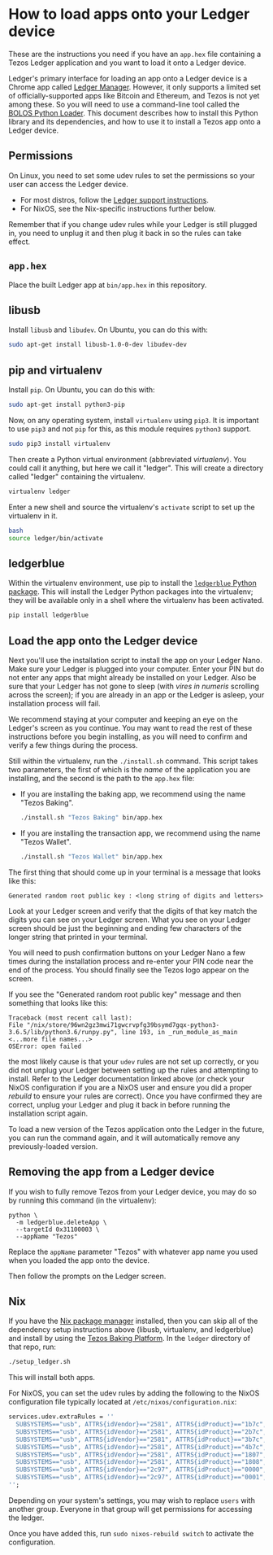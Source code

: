 # How to load apps onto your Ledger device

These are the instructions you need if you have an `app.hex` file containing a
Tezos Ledger application and you want to load it onto a Ledger device.

Ledger's primary interface for loading an app onto a Ledger device is a Chrome
app called [Ledger Manager][ledger-manager]. However, it only supports a limited
set of officially-supported apps like Bitcoin and Ethereum, and Tezos is not yet
among these. So you will need to use a command-line tool called the [BOLOS
Python Loader][bolos-python-loader]. This document describes how to install this
Python library and its dependencies, and how to use it to install a Tezos app
onto a Ledger device.

## Permissions

On Linux, you need to set some udev rules to set the permissions so your user
can access the Ledger device.

* For most distros, follow the [Ledger support instructions][ledger-udev].
* For NixOS, see the Nix-specific instructions further below.

Remember that if you change udev rules while your Ledger is still plugged in,
you need to unplug it and then plug it back in so the rules can take effect.

## `app.hex`

Place the built Ledger app at `bin/app.hex` in this repository.

## libusb

Install `libusb` and `libudev`. On Ubuntu, you can do this with:

```bash
sudo apt-get install libusb-1.0-0-dev libudev-dev
```

## pip and virtualenv

Install `pip`. On Ubuntu, you can do this with:

```bash
sudo apt-get install python3-pip
```

Now, on any operating system, install `virtualenv` using `pip3`. It is important to use
`pip3` and not `pip` for this, as this module requires `python3` support.

```bash
sudo pip3 install virtualenv
```

Then create a Python virtual environment (abbreviated *virtualenv*). You could
call it anything, but here we call it "ledger". This will create a directory
called "ledger" containing the virtualenv.

```bash
virtualenv ledger
```

Enter a new shell and source the virtualenv's `activate` script to set up the
virtualenv in it.

```bash
bash
source ledger/bin/activate
```

## ledgerblue

Within the virtualenv environment, use pip to install the [`ledgerblue` Python
package][pypi-ledgerblue]. This will install the Ledger Python packages into the
virtualenv; they will be available only in a shell where the virtualenv has been
activated.

```bash
pip install ledgerblue
```

## Load the app onto the Ledger device

Next you'll use the installation script to install the app on your Ledger Nano.
Make sure your Ledger is plugged into your computer. Enter your PIN but do not
enter any apps that might already be installed on your Ledger. Also be sure that
your Ledger has not gone to sleep (with *vires in numeris* scrolling across the
screen); if you are already in an app or the Ledger is asleep, your installation
process will fail.

We recommend staying at your computer and keeping an eye on the Ledger's screen
as you continue. You may want to read the rest of these instructions before you
begin installing, as you will need to confirm and verify a few things during the
process.

Still within the virtualenv, run the `./install.sh` command. This script
takes two parameters, the first of which is the *name* of the application
you are installing, and the second is the path to the `app.hex` file:

* If you are installing the baking app, we recommend using the name "Tezos
  Baking".

  ```bash
  ./install.sh "Tezos Baking" bin/app.hex
  ```

* If you are installing the transaction app, we recommend using the name "Tezos
  Wallet".

  ```bash
  ./install.sh "Tezos Wallet" bin/app.hex
  ```

The first thing that should come up in your terminal is a message that looks
like this:

```
Generated random root public key : <long string of digits and letters>
```

Look at your Ledger screen and verify that the digits of that key match the
digits you can see on your Ledger screen. What you see on your Ledger screen
should be just the beginning and ending few characters of the longer string that
printed in your terminal.

You will need to push confirmation buttons on your Ledger Nano a few times
during the installation process and re-enter your PIN code near the end of the
process. You should finally see the Tezos logo appear on the screen.

If you see the "Generated random root public key" message and then something
that looks like this:

```
Traceback (most recent call last):
File "/nix/store/96wn2gz3mwi71gwcrvpfg39bsymd7gqx-python3-3.6.5/lib/python3.6/runpy.py", line 193, in _run_module_as_main
<...more file names...>
OSError: open failed
```

the most likely cause is that your `udev` rules are not set up correctly, or you
did not unplug your Ledger between setting up the rules and attempting to
install. Refer to the Ledger documentation linked above (or check your NixOS
configuration if you are a NixOS user and ensure you did a proper *rebuild* to
ensure your rules are correct). Once you have confirmed they are correct, unplug
your Ledger and plug it back in before running the installation script again.

To load a new version of the Tezos application onto the Ledger in the future,
you can run the command again, and it will automatically remove any
previously-loaded version.

## Removing the app from a Ledger device

If you wish to fully remove Tezos from your Ledger device, you may do so by
running this command (in the virtualenv):

```
python \
  -m ledgerblue.deleteApp \
  --targetId 0x31100003 \
  --appName "Tezos"
```

Replace the `appName` parameter "Tezos" with whatever app name you used when you
loaded the app onto the device.

Then follow the prompts on the Ledger screen.

## Nix

If you have the [Nix package manager][nix] installed, then you can skip all of
the dependency setup instructions above (libusb, virtualenv, and ledgerblue) and
install by using the [Tezos Baking Platform](https://gitlab.com/obsidian.systems/tezos-baking-platform).
In the `ledger` directory of that repo, run:

```bash
./setup_ledger.sh
```

This will install both apps.

For NixOS, you can set the udev rules by adding the following to the NixOS
configuration file typically located at `/etc/nixos/configuration.nix`:

```nix
services.udev.extraRules = ''
  SUBSYSTEMS=="usb", ATTRS{idVendor}=="2581", ATTRS{idProduct}=="1b7c", MODE="0660", GROUP="users"
  SUBSYSTEMS=="usb", ATTRS{idVendor}=="2581", ATTRS{idProduct}=="2b7c", MODE="0660", GROUP="users"
  SUBSYSTEMS=="usb", ATTRS{idVendor}=="2581", ATTRS{idProduct}=="3b7c", MODE="0660", GROUP="users"
  SUBSYSTEMS=="usb", ATTRS{idVendor}=="2581", ATTRS{idProduct}=="4b7c", MODE="0660", GROUP="users"
  SUBSYSTEMS=="usb", ATTRS{idVendor}=="2581", ATTRS{idProduct}=="1807", MODE="0660", GROUP="users"
  SUBSYSTEMS=="usb", ATTRS{idVendor}=="2581", ATTRS{idProduct}=="1808", MODE="0660", GROUP="users"
  SUBSYSTEMS=="usb", ATTRS{idVendor}=="2c97", ATTRS{idProduct}=="0000", MODE="0660", GROUP="users"
  SUBSYSTEMS=="usb", ATTRS{idVendor}=="2c97", ATTRS{idProduct}=="0001", MODE="0660", GROUP="users"
'';
```

Depending on your system's settings, you may wish to replace `users` with another group. Everyone
in that group will get permissions for accessing the ledger.

Once you have added this, run `sudo nixos-rebuild switch` to activate the configuration.

  [ledger-udev]: https://support.ledgerwallet.com/hc/en-us/articles/115005165269
  [ledger-manager]: https://www.ledgerwallet.com/apps/manager
  [bolos-python-loader]: https://ledger.readthedocs.io/projects/blue-loader-python/en/0.1.16/index.html
  [pypi-ledgerblue]: https://pypi.org/project/ledgerblue/
  [nix]: https://nixos.org/nix/
